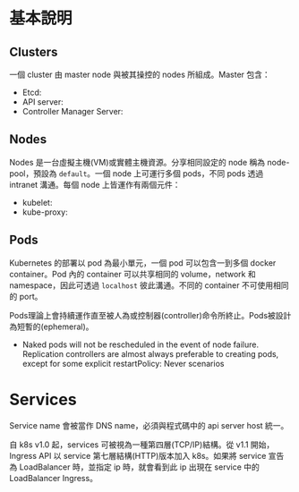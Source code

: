 # 基本說明

## Clusters

一個 cluster 由 master node 與被其操控的 nodes 所組成。Master 包含：

* Etcd:
* API server:
* Controller Manager Server:

## Nodes

Nodes 是一台虛擬主機(VM)或實體主機資源。分享相同設定的 node 稱為 node-pool，預設為 `default`。一個 node 上可運行多個 pods，不同 pods 透過 intranet 溝通。每個 node 上皆運作有兩個元件：

* kubelet:
* kube-proxy:

## Pods

Kubernetes 的部署以 pod 為最小單元，一個 pod 可以包含一到多個 docker container。Pod 內的 container 可以共享相同的 volume，network 和 namespace，因此可透過 `localhost` 彼此溝通。不同的 container 不可使用相同的 port。

Pods理論上會持續運作直至被人為或控制器(controller)命令所終止。Pods被設計為短暫的(ephemeral)。

*  Naked pods will not be rescheduled in the event of node failure.
Replication controllers are almost always preferable to creating pods, except for some explicit restartPolicy: Never scenarios

# Services

Service name 會被當作 DNS name，必須與程式碼中的 api server host 統一。

自 k8s v1.0 起，services 可被視為一種第四層(TCP/IP)結構。從 v1.1 開始，Ingress API 以 service 第七層結構(HTTP)版本加入 k8s。如果將 service 宣告為 LoadBalancer 時，並指定 ip 時，就會看到此 ip 出現在 service 中的 LoadBalancer Ingress。

